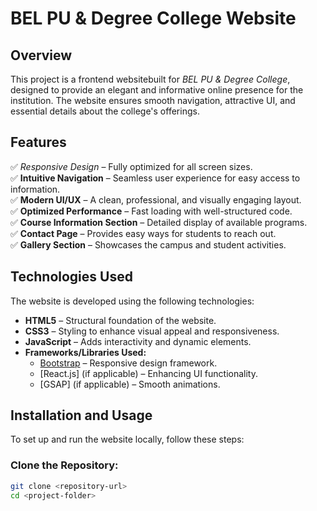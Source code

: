 # BEL PU & Degree College Website  

## Overview  
This project is a frontend websitebuilt for *BEL PU & Degree College*, designed to provide an elegant and informative online presence for the institution. The website ensures smooth navigation, attractive UI, and essential details about the college's offerings.  

## Features  
✅ *Responsive Design* – Fully optimized for all screen sizes.  
✅ **Intuitive Navigation** – Seamless user experience for easy access to information.  
✅ **Modern UI/UX** – A clean, professional, and visually engaging layout.  
✅ **Optimized Performance** – Fast loading with well-structured code.  
✅ **Course Information Section** – Detailed display of available programs.  
✅ **Contact Page** – Provides easy ways for students to reach out.  
✅ **Gallery Section** – Showcases the campus and student activities.  

## Technologies Used  
The website is developed using the following technologies:  
- **HTML5** – Structural foundation of the website.  
- **CSS3** – Styling to enhance visual appeal and responsiveness.  
- **JavaScript** – Adds interactivity and dynamic elements.  
- **Frameworks/Libraries Used:**  
  - [Bootstrap](https://getbootstrap.com/) – Responsive design framework.  
  - [React.js] (if applicable) – Enhancing UI functionality.  
  - [GSAP] (if applicable) – Smooth animations.  

## Installation and Usage  
To set up and run the website locally, follow these steps:  

### Clone the Repository:  
```bash
git clone <repository-url>
cd <project-folder>
